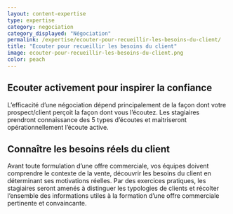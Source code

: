 ```yaml
---
layout: content-expertise
type: expertise
category: negociation
category_displayed: "Négociation"
permalink: /expertise/ecouter-pour-recueillir-les-besoins-du-client/
title: "Ecouter pour recueillir les besoins du client"
image: ecouter-pour-recueillir-les-besoins-du-client.png
color: peach
---
```


## Ecouter activement pour inspirer la confiance

L’efficacité d’une négociation dépend principalement de la façon dont votre prospect/client perçoit la façon dont vous l’écoutez. Les stagiaires prendront connaissance des 5 types d’écoutes et maitriseront opérationnellement l’écoute active.

## Connaître les besoins réels du client

Avant toute formulation d’une offre commerciale, vos équipes doivent comprendre le contexte de la vente, découvrir les besoins du client en déterminant ses motivations réelles. Par des exercices pratiques, les stagiaires seront amenés à distinguer les typologies de clients et récolter l’ensemble des informations utiles à la formation d’une offre commerciale pertinente et convaincante.

